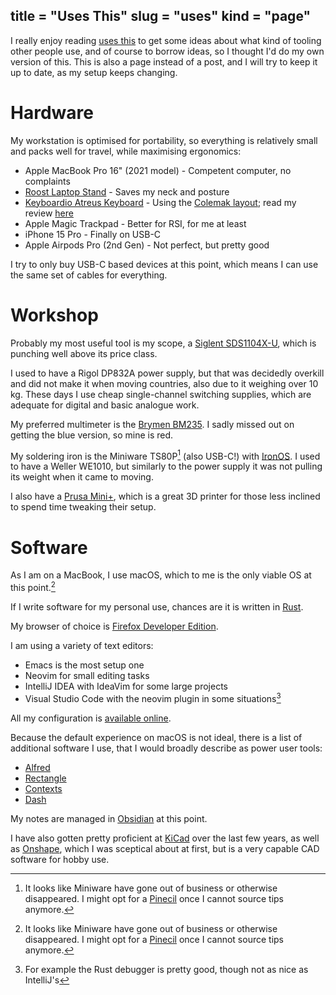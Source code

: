 title = "Uses This"
slug = "uses"
kind = "page"
---
I really enjoy reading [uses this](https://usesthis.com/) to get some ideas about what kind of tooling other people use, and of course to borrow ideas, so I thought I'd do my own version of this. This is also a page instead of a post, and I will try to keep it up to date, as my setup keeps changing.

 # Hardware

My workstation is optimised for portability, so everything is relatively small and packs well for travel, while maximising ergonomics:

- Apple MacBook Pro 16" (2021 model) - Competent computer, no complaints
- [Roost Laptop Stand](https://www.therooststand.com/) - Saves my neck and posture
- [Keyboardio Atreus Keyboard](/posts/atreus/) - Using the [Colemak layout](https://colemak.com); read my review [here](/posts/atreus/)
- Apple Magic Trackpad - Better for RSI, for me at least
- iPhone 15 Pro - Finally on USB-C
- Apple Airpods Pro (2nd Gen) - Not perfect, but pretty good

I try to only buy USB-C based devices at this point, which means I can use the same set of cables for everything.

# Workshop

Probably my most useful tool is my scope, a [Siglent SDS1104X-U](https://int.siglent.com/products-overview/sds1000xu/), which is punching well above its price class.

I used to have a Rigol DP832A power supply, but that was decidedly overkill and did not make it when moving countries, also due to it weighing over 10 kg. These days I use cheap single-channel switching supplies, which are adequate for digital and basic analogue work.

My preferred multimeter is the [Brymen BM235](https://brymen.eu/shop/bm235/). I sadly missed out on getting the blue version, so mine is red.

My soldering iron is the Miniware TS80P[^1] (also USB-C!) with [IronOS](https://github.com/Ralim/IronOS). I used to have a Weller WE1010, but similarly to the power supply it was not pulling its weight when it came to moving.

I also have a [Prusa Mini+](https://www.prusa3d.com/en/category/original-prusa-mini/), which is a great 3D printer for those less inclined to spend time tweaking their setup.

# Software

As I am on a MacBook, I use macOS, which to me is the only viable OS at this point.[^1]

If I write software for my personal use, chances are it is written in [Rust](https://www.rust-lang.org/).

My browser of choice is [Firefox Developer Edition](https://mozilla.org/en_US/firefox/developer/).

I am using a variety of text editors:

- Emacs is the most setup one
- Neovim for small editing tasks
- IntelliJ IDEA with IdeaVim for some large projects
- Visual Studio Code with the neovim plugin in some situations[^3]

All my configuration is [available online](https://github.com/sulami/dotfiles).

Because the default experience on macOS is not ideal, there is a list of additional software I use, that I would broadly describe as power user tools:

- [Alfred](https://alfred.app/)
- [Rectangle](https://rectangleapp.com/)
- [Contexts](https://contexts.co/)
- [Dash](https://kapeli.com/dash)

My notes are managed in [Obsidian](https://obsidian.md) at this point.

I have also gotten pretty proficient at [KiCad](https://kicad.org/) over the last few years, as well as [Onshape](https://onshape.com/), which I was sceptical about at first, but is a very capable CAD software for hobby use.

[^1]: It looks like Miniware have gone out of business or otherwise disappeared. I might opt for a [Pinecil](https://pine64.com/product/pinecil-smart-mini-portable-soldering-iron/) once I cannot source tips anymore.

[^2]: Windows is just plain unusable in my opinion, and while I have a soft spot for Linux/BSD, they just require too much upkeep.

[^3]: For example the Rust debugger is pretty good, though not as nice as IntelliJ's
